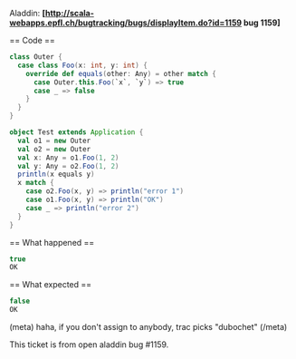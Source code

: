 Aladdin: **[http://scala-webapps.epfl.ch/bugtracking/bugs/displayItem.do?id=1159  bug 1159]**

== Code ==

```scala
class Outer {
  case class Foo(x: int, y: int) {
    override def equals(other: Any) = other match {
      case Outer.this.Foo(`x`, `y`) => true
      case _ => false
    }
  }
}

object Test extends Application {
  val o1 = new Outer
  val o2 = new Outer
  val x: Any = o1.Foo(1, 2)
  val y: Any = o2.Foo(1, 2)
  println(x equals y)
  x match {
    case o2.Foo(x, y) => println("error 1")
    case o1.Foo(x, y) => println("OK")
    case _ => println("error 2")
  }
}

```

== What happened ==

```scala
true
OK
```

== What expected ==

```scala
false
OK
```
(meta) haha, if you don't assign to anybody, trac picks "dubochet" (/meta)

This ticket is from open aladdin bug #1159.
